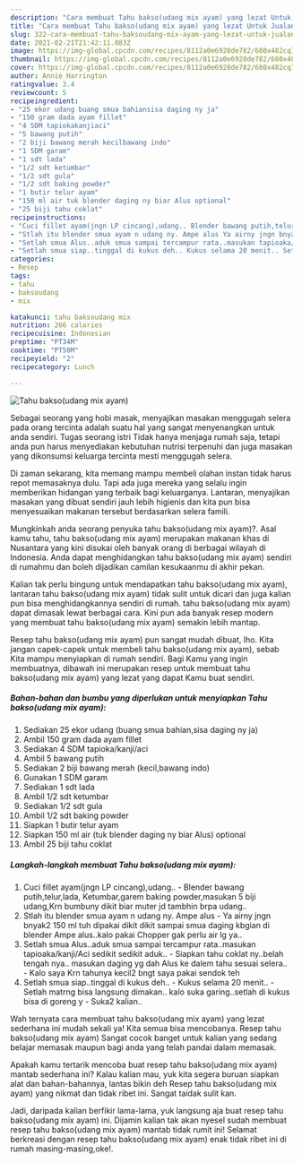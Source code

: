 ```yaml
---
description: "Cara membuat Tahu bakso(udang mix ayam) yang lezat Untuk Jualan"
title: "Cara membuat Tahu bakso(udang mix ayam) yang lezat Untuk Jualan"
slug: 322-cara-membuat-tahu-baksoudang-mix-ayam-yang-lezat-untuk-jualan
date: 2021-02-21T21:42:11.083Z
image: https://img-global.cpcdn.com/recipes/8112a0e6928de782/680x482cq70/tahu-baksoudang-mix-ayam-foto-resep-utama.jpg
thumbnail: https://img-global.cpcdn.com/recipes/8112a0e6928de782/680x482cq70/tahu-baksoudang-mix-ayam-foto-resep-utama.jpg
cover: https://img-global.cpcdn.com/recipes/8112a0e6928de782/680x482cq70/tahu-baksoudang-mix-ayam-foto-resep-utama.jpg
author: Annie Harrington
ratingvalue: 3.4
reviewcount: 5
recipeingredient:
- "25 ekor udang buang smua bahiansisa daging ny ja"
- "150 gram dada ayam fillet"
- "4 SDM tapiokakanjiaci"
- "5 bawang putih"
- "2 biji bawang merah kecilbawang indo"
- "1 SDM garam"
- "1 sdt lada"
- "1/2 sdt ketumbar"
- "1/2 sdt gula"
- "1/2 sdt baking powder"
- "1 butir telur ayam"
- "150 ml air tuk blender daging ny biar Alus optional"
- "25 biji tahu coklat"
recipeinstructions:
- "Cuci fillet ayam(jngn LP cincang),udang.. Blender bawang putih,telur,lada, Ketumbar,garem baking powder,masukan 5 biji udang,Krn bumbuny dikit biar muter jd tambhin brpa udang.."
- "Stlah itu blender smua ayam n udang ny. Ampe alus Ya airny jngn bnyak2 150 ml tuh dipakai dikit dikit sampai smua daging kbgian di blender Ampe alus..kalo pakai Chopper gak perlu air lg ya.."
- "Setlah smua Alus..aduk smua sampai tercampur rata..masukan tapioaka/kanji/Aci sedikit sedikit aduk.. Siapkan tahu coklat ny..belah tengah nya.. masukan daging yg dah Alus ke dalem tahu sesuai selera.. Kalo saya Krn tahunya kecil2 bngt saya pakai sendok teh"
- "Setlah smua siap..tinggal di kukus deh.. Kukus selama 20 menit.. Setlah matrng bisa langsung dimakan.. kalo suka garing..setlah di kukus bisa di goreng y Suka2 kalian.."
categories:
- Resep
tags:
- tahu
- baksoudang
- mix

katakunci: tahu baksoudang mix 
nutrition: 266 calories
recipecuisine: Indonesian
preptime: "PT34M"
cooktime: "PT50M"
recipeyield: "2"
recipecategory: Lunch

---
```



![Tahu bakso(udang mix ayam)](https://img-global.cpcdn.com/recipes/8112a0e6928de782/680x482cq70/tahu-baksoudang-mix-ayam-foto-resep-utama.jpg)

Sebagai seorang yang hobi masak, menyajikan masakan menggugah selera pada orang tercinta adalah suatu hal yang sangat menyenangkan untuk anda sendiri. Tugas seorang istri Tidak hanya menjaga rumah saja, tetapi anda pun harus menyediakan kebutuhan nutrisi terpenuhi dan juga masakan yang dikonsumsi keluarga tercinta mesti menggugah selera.

Di zaman  sekarang, kita memang mampu membeli olahan instan tidak harus repot memasaknya dulu. Tapi ada juga mereka yang selalu ingin memberikan hidangan yang terbaik bagi keluarganya. Lantaran, menyajikan masakan yang dibuat sendiri jauh lebih higienis dan kita pun bisa menyesuaikan makanan tersebut berdasarkan selera famili. 



Mungkinkah anda seorang penyuka tahu bakso(udang mix ayam)?. Asal kamu tahu, tahu bakso(udang mix ayam) merupakan makanan khas di Nusantara yang kini disukai oleh banyak orang di berbagai wilayah di Indonesia. Anda dapat menghidangkan tahu bakso(udang mix ayam) sendiri di rumahmu dan boleh dijadikan camilan kesukaanmu di akhir pekan.

Kalian tak perlu bingung untuk mendapatkan tahu bakso(udang mix ayam), lantaran tahu bakso(udang mix ayam) tidak sulit untuk dicari dan juga kalian pun bisa menghidangkannya sendiri di rumah. tahu bakso(udang mix ayam) dapat dimasak lewat berbagai cara. Kini pun ada banyak resep modern yang membuat tahu bakso(udang mix ayam) semakin lebih mantap.

Resep tahu bakso(udang mix ayam) pun sangat mudah dibuat, lho. Kita jangan capek-capek untuk membeli tahu bakso(udang mix ayam), sebab Kita mampu menyiapkan di rumah sendiri. Bagi Kamu yang ingin membuatnya, dibawah ini merupakan resep untuk membuat tahu bakso(udang mix ayam) yang lezat yang dapat Kamu buat sendiri.

<!--inarticleads1-->

##### Bahan-bahan dan bumbu yang diperlukan untuk menyiapkan Tahu bakso(udang mix ayam):

1. Sediakan 25 ekor udang (buang smua bahian,sisa daging ny ja)
1. Ambil 150 gram dada ayam fillet
1. Sediakan 4 SDM tapioka/kanji/aci
1. Ambil 5 bawang putih
1. Sediakan 2 biji bawang merah (kecil,bawang indo)
1. Gunakan 1 SDM garam
1. Sediakan 1 sdt lada
1. Ambil 1/2 sdt ketumbar
1. Sediakan 1/2 sdt gula
1. Ambil 1/2 sdt baking powder
1. Siapkan 1 butir telur ayam
1. Siapkan 150 ml air (tuk blender daging ny biar Alus) optional
1. Ambil 25 biji tahu coklat




<!--inarticleads2-->

##### Langkah-langkah membuat Tahu bakso(udang mix ayam):

1. Cuci fillet ayam(jngn LP cincang),udang.. - Blender bawang putih,telur,lada, Ketumbar,garem baking powder,masukan 5 biji udang,Krn bumbuny dikit biar muter jd tambhin brpa udang..
1. Stlah itu blender smua ayam n udang ny. Ampe alus - Ya airny jngn bnyak2 150 ml tuh dipakai dikit dikit sampai smua daging kbgian di blender Ampe alus..kalo pakai Chopper gak perlu air lg ya..
1. Setlah smua Alus..aduk smua sampai tercampur rata..masukan tapioaka/kanji/Aci sedikit sedikit aduk.. - Siapkan tahu coklat ny..belah tengah nya.. masukan daging yg dah Alus ke dalem tahu sesuai selera.. - Kalo saya Krn tahunya kecil2 bngt saya pakai sendok teh
1. Setlah smua siap..tinggal di kukus deh.. - Kukus selama 20 menit.. - Setlah matrng bisa langsung dimakan.. kalo suka garing..setlah di kukus bisa di goreng y - Suka2 kalian..




Wah ternyata cara membuat tahu bakso(udang mix ayam) yang lezat sederhana ini mudah sekali ya! Kita semua bisa mencobanya. Resep tahu bakso(udang mix ayam) Sangat cocok banget untuk kalian yang sedang belajar memasak maupun bagi anda yang telah pandai dalam memasak.

Apakah kamu tertarik mencoba buat resep tahu bakso(udang mix ayam) mantab sederhana ini? Kalau kalian mau, yuk kita segera buruan siapkan alat dan bahan-bahannya, lantas bikin deh Resep tahu bakso(udang mix ayam) yang nikmat dan tidak ribet ini. Sangat taidak sulit kan. 

Jadi, daripada kalian berfikir lama-lama, yuk langsung aja buat resep tahu bakso(udang mix ayam) ini. Dijamin kalian tak akan nyesel sudah membuat resep tahu bakso(udang mix ayam) mantab tidak rumit ini! Selamat berkreasi dengan resep tahu bakso(udang mix ayam) enak tidak ribet ini di rumah masing-masing,oke!.

